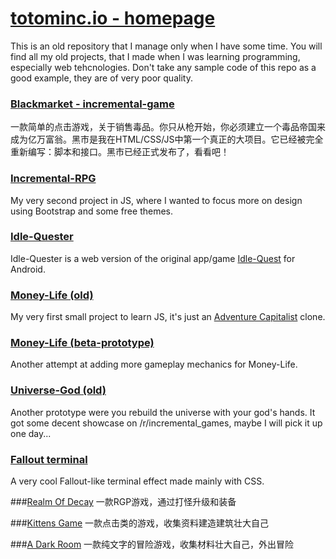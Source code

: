# [totominc.io - homepage](https://totominc.io/)

This is an old repository that I manage only when I have some time. You will find all my old projects, that I made when I was learning programming, especially web tehcnologies. Don't take any sample code of this repo as a good example, they are of very poor quality.

### [Blackmarket - incremental-game](https://archive.totominc.io/blackmarket)
一款简单的点击游戏，关于销售毒品。你只从枪开始，你必须建立一个毒品帝国来成为亿万富翁。黑市是我在HTML/CSS/JS中第一个真正的大项目。它已经被完全重新编写：脚本和接口。黑市已经正式发布了，看看吧！

### [Incremental-RPG](https://archive.totominc.io/incremental-rpg/)
My very second project in JS, where I wanted to focus more on design using Bootstrap and some free themes.

### [Idle-Quester](https://archive.totominc.io/idle-quester/)
Idle-Quester is a web version of the original app/game [Idle-Quest](https://play.google.com/store/apps/details?id=com.topcog.idlequest.android) for Android.

### [Money-Life (old)](https://archive.totominc.io/moneylife/old/)
My very first small project to learn JS, it's just an [Adventure Capitalist](http://www.kongregate.com/games/hyperhippogames/adventure-capitalist) clone.

### [Money-Life (beta-prototype)](https://archive.totominc.io/moneylife/beta/)
Another attempt at adding more gameplay mechanics for Money-Life.

### [Universe-God (old)](https://archive.totominc.io/universe-god-old/)
Another prototype were you rebuild the universe with your god's hands. It got some decent showcase on /r/incremental_games, maybe I will pick it up one day...

### [Fallout terminal](https://archive.totominc.io/fallout-terminal/)
A very cool Fallout-like terminal effect made mainly with CSS.

###[Realm Of Decay](https://github.com/Psychemaster/RealmOfDecay)
一款RGP游戏，通过打怪升级和装备

###[Kittens Game](https://bitbucket.org/bloodrizer/kitten-game)
一款点击类的游戏，收集资料建造建筑壮大自己

###[A Dark Room](https://github.com/doublespeakgames/adarkroom)
一款纯文字的冒险游戏，收集材料壮大自己，外出冒险
